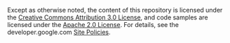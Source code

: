 Except as otherwise noted, the content of this repository is licensed under the
[Creative Commons Attribution 3.0 License][1], and code samples are licensed
under the [Apache 2.0 License][2]. For details, see the developer.google.com
[Site Policies][3].

[1]: https://creativecommons.org/licenses/by/3.0/
[2]: https://www.apache.org/licenses/LICENSE-2.0
[3]: https://developers.google.com/terms/site-policies
